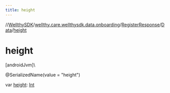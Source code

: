 ```yaml
---
title: height
---
```

//[WellthySDK](../../../../index.html)/[wellthy.care.wellthysdk.data.onboarding](../../index.html)/[RegisterResponse](../index.html)/[Data](index.html)/[height](height.html)



# height



[androidJvm]\




@SerializedName(value = "height")



var [height](height.html): [Int](https://kotlinlang.org/api/latest/jvm/stdlib/kotlin/-int/index.html)




